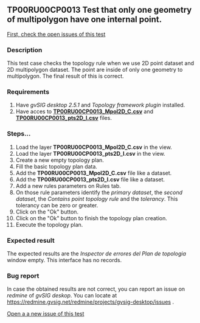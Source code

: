 ## TP00RU00CP0013 Test that only one geometry of multipolygon have one internal point.

[First, check the open issues of this test](https://redmine.gvsig.net/redmine/projects/gvsig-desktop/issues?utf8=%E2%9C%93&set_filter=1&f%5B%5D=status_id&op%5Bstatus_id%5D=o&f%5B%5D=subject&op%5Bsubject%5D=%7E&v%5Bsubject%5D%5B%5D=TP00RU00CP0013&f%5B%5D=&c%5B%5D=tracker&c%5B%5D=status&c%5B%5D=priority&c%5B%5D=subject&c%5B%5D=assigned_to&c%5B%5D=updated_on&group_by=)

### Description

This test case checks the topology rule when we use 2D point dataset and 2D multipolygon dataset. The point are inside of only one geometry to multipolygon. The final result of this is correct.

### Requirements

1. Have *gvSIG desktop 2.5.1* and *Topology framework plugin* installed.
2. Have acces to [**TP00RU00CP0013_Mpol2D_C.csv**](https://github.com/jolicar/TopologyRuleContainsPointPolygon/blob/master/testing/cases/TP00_TopologyRules/RU00_ContainsPoint/CP0013_ptsC_MpolI/TP00RU00CP0013_Mpol2D_C.csv) and [**TP00RU00CP0013_pts2D_I.csv**](https://github.com/jolicar/TopologyRuleContainsPointPolygon/blob/master/testing/cases/TP00_TopologyRules/RU00_ContainsPoint/CP0013_ptsC_MpolI/TP00RU00CP0013_pts2D_I.csv) files.

### Steps...

1. Load the layer **TP00RU00CP0013_Mpol2D_C.csv** in the view.
2. Load the layer **TP00RU00CP0013_pts2D_I.csv** in the view.
3. Create a new empty topology plan.
4. Fill the basic topology plan data.
5. Add the **TP00RU00CP0013_Mpol2D_C.csv** file like a dataset.
6. Add the **TP00RU00CP0013_pts2D_I.csv** file like a dataset.
7. Add a new rules parameters on Rules tab.
8. On those rule parameters identify the *primary dataset*, the *second dataset*, the *Contains point topology rule* and the *tolerancy*. This tolerancy can be zero or greater.
9. Click on the "Ok" button.
10. Click on the "Ok" button to finish the topology plan creation.
11. Execute the topology plan.

### Expected result

The expected results are the *Inspector de errores del Plan de topologia* window empty. This interface has no records.


### Bug report


In case the obtained results are not correct, you can report an issue on *redmine* of *gvSIG deskop*. You can locate at
https://redmine.gvsig.net/redmine/projects/gvsig-desktop/issues .

[Open a a new issue of this test](https://redmine.gvsig.net/redmine/projects/gvsig-desktop/issues/new?issue[subject]=TP00RU00CP0013+Test+that+only+one+geometry+of+multipolygon+have+one+internal+point)